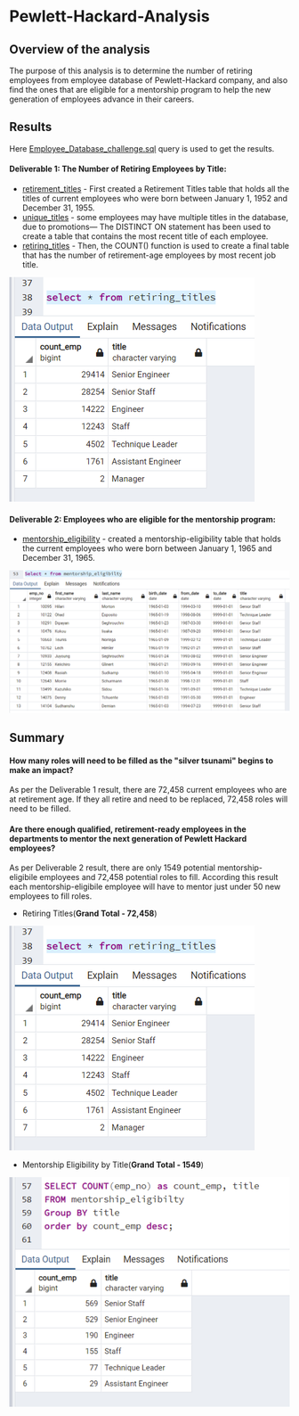 # Pewlett-Hackard-Analysis

## Overview of the analysis
The purpose of this analysis is to determine the number of retiring employees from employee database of Pewlett-Hackard company, and also find the ones that are eligible for a mentorship program to help the new generation of employees advance in their careers.

## Results
Here [Employee_Database_challenge.sql](https://github.com/nidhipandya/Pewlett-Hackard-Analysis/blob/main/Queries/Employee_Database_challenge.sql) query is used to get the results.
#### Deliverable 1: The Number of Retiring Employees by Title:
* [retirement_titles](https://github.com/nidhipandya/Pewlett-Hackard-Analysis/blob/main/Data/retirement_titles.csv) - First created a Retirement Titles table that holds all the titles of current employees who were born between January 1, 1952 and December 31, 1955. 
* [unique_titles](https://github.com/nidhipandya/Pewlett-Hackard-Analysis/blob/main/Data/unique_titles.csv) - some employees may have multiple titles in the database, due to promotions— The DISTINCT ON statement has been used to create a table that contains the most recent title of each employee. 
* [retiring_titles](https://github.com/nidhipandya/Pewlett-Hackard-Analysis/blob/main/Data/retiring_titles.csv) - Then, the COUNT() function is used to create a final table that has the number of retirement-age employees by most recent job title.

![Dev-1](https://github.com/nidhipandya/Pewlett-Hackard-Analysis/blob/main/Del-1.PNG)

#### Deliverable 2: Employees who are eligible for the mentorship program:
* [mentorship_eligibility](https://github.com/nidhipandya/Pewlett-Hackard-Analysis/blob/main/Data/mentorship_eligibilty.csv) - created a mentorship-eligibility table that holds the current employees who were born between January 1, 1965 and December 31, 1965.

![Dev-2](https://github.com/nidhipandya/Pewlett-Hackard-Analysis/blob/main/Del-2.PNG)

## Summary

#### How many roles will need to be filled as the "silver tsunami" begins to make an impact?
As per the Deliverable 1 result, there are 72,458 current employees who are at retirement age. If they all retire and need to be replaced, 72,458 roles will need to be filled.

#### Are there enough qualified, retirement-ready employees in the departments to mentor the next generation of Pewlett Hackard employees?
As per Deliverable 2 result, there are only 1549 potential mentorship-eligibile employees and 72,458 potential roles to fill. According this result each mentorship-eligibile employee will have to mentor just under 50 new employees to fill roles.

* Retiring Titles(**Grand Total - 72,458**)

![Retiring Titles](https://github.com/nidhipandya/Pewlett-Hackard-Analysis/blob/main/Del-1.PNG)

* Mentorship Eligibility by Title(**Grand Total - 1549**)

![Mentorship Eligibility by Title](https://github.com/nidhipandya/Pewlett-Hackard-Analysis/blob/main/Del-2.1.PNG)
